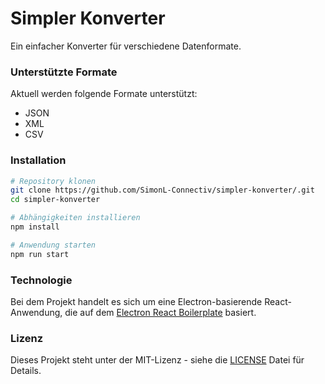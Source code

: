 # Simpler Konverter

Ein einfacher Konverter für verschiedene Datenformate.

### Unterstützte Formate
Aktuell werden folgende Formate unterstützt:
- JSON
- XML
- CSV

### Installation

```bash
# Repository klonen
git clone https://github.com/SimonL-Connectiv/simpler-konverter/.git
cd simpler-konverter

# Abhängigkeiten installieren
npm install

# Anwendung starten
npm run start

```

### Technologie

Bei dem Projekt handelt es sich um eine Electron-basierende React-Anwendung, die auf dem [Electron React Boilerplate](https://github.com/electron-react-boilerplate) basiert.

### Lizenz

Dieses Projekt steht unter der MIT-Lizenz - siehe die [LICENSE](LICENSE) Datei für Details.

